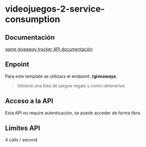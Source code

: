 # videojuegos-2-service-consumption

## Documentación
[game giveaway tracker API documentación](@documentation@)
## Enpoint
Para este template se utilizara el endpoint: **/giveaways**.
> Obtiene una lista de juegos regalo y como obtenerlos
## Acceso a la API
Esta API no require autenticación, se puede acceder de forma libre.
## Limites API
4 calls / second